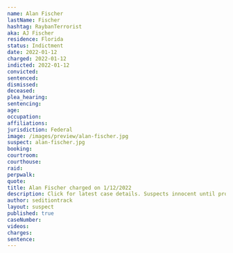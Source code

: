 ```yaml
---
name: Alan Fischer
lastName: Fischer
hashtag: RaybanTerrorist
aka: AJ Fischer
residence: Florida
status: Indictment
date: 2022-01-12
charged: 2022-01-12
indicted: 2022-01-12
convicted:
sentenced:
dismissed:
deceased:
plea_hearing:
sentencing:
age:
occupation:
affiliations:
jurisdiction: Federal
image: /images/preview/alan-fischer.jpg
suspect: alan-fischer.jpg
booking:
courtroom:
courthouse:
raid:
perpwalk:
quote:
title: Alan Fischer charged on 1/12/2022
description: Click for latest case details. Suspects innocent until proven guilty.
author: seditiontrack
layout: suspect
published: true
caseNumber:
videos:
charges:
sentence:
---
```

